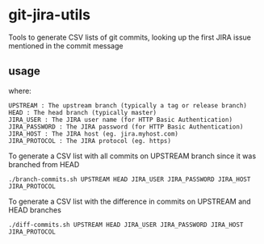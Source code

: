 # git-jira-utils

Tools to generate CSV lists of git commits, looking up the first JIRA issue mentioned in the commit message

usage
-----

where:

```
UPSTREAM : The upstream branch (typically a tag or release branch)
HEAD : The head branch (typically master)
JIRA_USER : The JIRA user name (for HTTP Basic Authentication)
JIRA_PASSWORD : The JIRA password (for HTTP Basic Authentication)
JIRA_HOST : The JIRA host (eg. jira.myhost.com)
JIRA_PROTOCOL : The JIRA protocol (eg. https)
```

To generate a CSV list with all commits on UPSTREAM branch since it was branched from HEAD

```
./branch-commits.sh UPSTREAM HEAD JIRA_USER JIRA_PASSWORD JIRA_HOST JIRA_PROTOCOL
```

To generate a CSV list with the difference in commits on UPSTREAM and HEAD branches

```
./diff-commits.sh UPSTREAM HEAD JIRA_USER JIRA_PASSWORD JIRA_HOST JIRA_PROTOCOL
```
